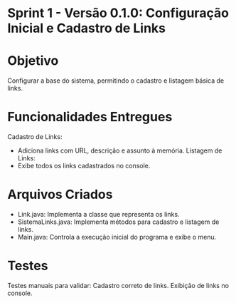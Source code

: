 # Sprint 1 - Versão 0.1.0: Configuração Inicial e Cadastro de Links
# Objetivo
Configurar a base do sistema, permitindo o cadastro e listagem básica de links.
# Funcionalidades Entregues
Cadastro de Links:
* Adiciona links com URL, descrição e assunto à memória.
Listagem de Links:
* Exibe todos os links cadastrados no console.
# Arquivos Criados
* Link.java:
Implementa a classe que representa os links.
* SistemaLinks.java:
Implementa métodos para cadastro e listagem de links.
* Main.java:
Controla a execução inicial do programa e exibe o menu.
# Testes
Testes manuais para validar:
Cadastro correto de links.
Exibição de links no console.
